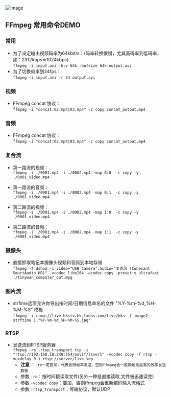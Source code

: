 ![image](https://github.com/Tinywan/PHP_Experience/blob/master/Public/Common/static/images/ffmpeg.png)
## FFmpeg 常用命令DEMO
### 常用
*  为了设定输出视频码率为64kbit/s：(码率转换很慢，尤其高码率到低码率，如：2312kbps=>1024kbps)     
    `ffmpeg -i input.avi -b:v 64k -bufsize 64k output.avi`
*  为了切换帧率到24fps：     
    `ffmpeg -i input.avi -r 24 output.avi`
### 视频
*  FFmpeg concat 协议：     
    `ffmpeg -i "concat:02.mp4|03.mp4" -c copy concat_output.mp4`
    
### 音频
*  FFmpeg concat 协议：     
    `ffmpeg -i "concat:02.mp4|03.mp4" -c copy concat_output.mp4`    

### 复合流
*  第一路流的视频：  
`ffmpeg -i ./0001.mp4 -i ./0002.mp4 -map 0:0  -c copy -y ./0001_video.mp4`    

*  第一路流的音频：  
`ffmpeg -i ./0001.mp4 -i ./0002.mp4 -map 0:1  -c copy -y ./0001_video.mp4`    

*  第二路流的视频：  
`ffmpeg -i ./0001.mp4 -i ./0002.mp4 -map 1:0  -c copy -y ./0001_video.mp4`    

*  第二路流的音频：  
`ffmpeg -i ./0001.mp4 -i ./0002.mp4 -map 1:1  -c copy -y ./0001_video.mp4`    


### 摄像头
*  直接抓取笔记本摄像头视频和音频到本地存储     
    `ffmpeg -f dshow -i video="USB Camera":audio="麦克风 (Conexant SmartAudio HD)" -vcodec libx264 -acodec copy -preset:v ultrafast ./tinywan_computer_out.mpg`    

### 图片流
*  strfime选项允许你导出按时间/日期信息命名的文件 "%Y-%m-%d_%H-%M-%S" 模板       
    `ffmpeg -i rtmp://live.hkstv.hk.lxdns.com/live/hks -f image2 -strftime 1 "%Y-%m-%d_%H-%M-%S.jpg"`    
    
### RTSP
*  发送流到RTSP服务器     
    `ffmpeg -re -rtsp_transport tcp -i "rtsp://192.168.18.240:554/onvif/live/1" -vcodec copy -f rtsp -muxdelay 0.1 rtsp://server/live.sdp`   
     - __注意__ ：`-re一定要加，代表按照帧率发送，否则ffmpeg会一股脑地按最高的效率发送数据`
     - 参数 `-re`：按时间戳读取文件(另外一种是直接读取,文件被迅速读完)
     - 参数 `-vcodec copy`：要加，否则ffmpeg会重新编码输入流格式
     - 参数 `-rtsp_transport`：传输协议，默认UDP
      

    
